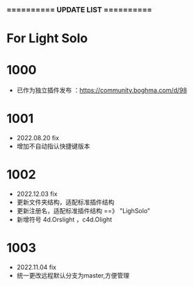 ###  ==========  UPDATE LIST  ==========  ###
# For Light Solo
# 1000
- 已作为独立插件发布 ：https://community.boghma.com/d/98

# 1001
- 2022.08.20 fix
- 增加不自动指认快捷键版本

# 1002 
- 2022.12.03 fix
- 更新文件夹结构，适配标准插件结构
- 更新注册名，适配标准插件结构 ==》 "LighSolo"
- 新增符号 4d.Orslight ，c4d.Olight

# 1003
- 2022.11.04 fix
- 统一更改远程默认分支为master,方便管理